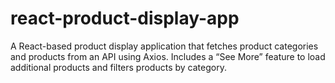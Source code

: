 # react-product-display-app
A React-based product display application that fetches product categories and products from an API using Axios. Includes a “See More” feature to load additional products and filters products by category.
